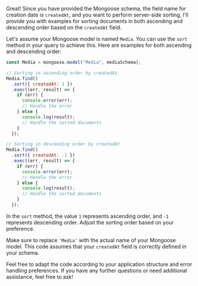 Great! Since you have provided the Mongoose schema, the field name for creation date is `createdAt`, and you want to perform server-side sorting, I'll provide you with examples for sorting documents in both ascending and descending order based on the `createdAt` field.

Let's assume your Mongoose model is named `Media`. You can use the `sort` method in your query to achieve this. Here are examples for both ascending and descending order:

```javascript
const Media = mongoose.model("Media", mediaSchema);

// Sorting in ascending order by createdAt
Media.find()
  .sort({ createdAt: 1 })
  .exec((err, result) => {
    if (err) {
      console.error(err);
      // Handle the error
    } else {
      console.log(result);
      // Handle the sorted documents
    }
  });

// Sorting in descending order by createdAt
Media.find()
  .sort({ createdAt: -1 })
  .exec((err, result) => {
    if (err) {
      console.error(err);
      // Handle the error
    } else {
      console.log(result);
      // Handle the sorted documents
    }
  });
```

In the `sort` method, the value `1` represents ascending order, and `-1` represents descending order. Adjust the sorting order based on your preference.

Make sure to replace `'Media'` with the actual name of your Mongoose model. This code assumes that your `createdAt` field is correctly defined in your schema.

Feel free to adapt the code according to your application structure and error handling preferences. If you have any further questions or need additional assistance, feel free to ask!
